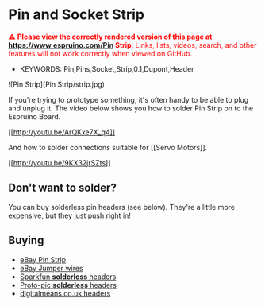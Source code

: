 <!--- Copyright (c) 2013 Gordon Williams, Pur3 Ltd. See the file LICENSE for copying permission. -->
Pin and Socket Strip
====================

<span style="color:red">:warning: **Please view the correctly rendered version of this page at https://www.espruino.com/Pin Strip**. Links, lists, videos, search, and other features will not work correctly when viewed on GitHub.</span>

* KEYWORDS: Pin,Pins,Socket,Strip,0.1,Dupont,Header

![Pin Strip](Pin Strip/strip.jpg)

If you're trying to prototype something, it's often handy to be able to plug and unplug it. The video below shows you how to solder Pin Strip on to the Espruino Board.

[[http://youtu.be/ArQKxe7X_q4]]

And how to solder connections suitable for [[Servo Motors]].

[[http://youtu.be/9KX32jrSZts]] 

Don't want to solder?
-------------------

You can buy solderless pin headers (see below). They're a little more expensive, but they just push right in!

Buying
-----

* [eBay Pin Strip](http://www.ebay.com/sch/i.html?_nkw=0.1+pin+strip)
* [eBay Jumper wires](http://www.ebay.com/sch/i.html?_nkw=female+dupont+jumper+wire)
* [Sparkfun **solderless** headers](https://www.sparkfun.com/products/10527)
* [Proto-pic **solderless** headers](http://proto-pic.co.uk/solderless-headers-10-pin-straight/)
* [digitalmeans.co.uk headers](https://digitalmeans.co.uk/shop/index.php?route=product/search&tag=pin-header)
